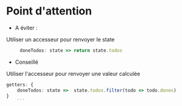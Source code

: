 
# Point d'attention 
* A éviter : 
<div class="bg-orange-400">
 Utiliser un accesseur pour renvoyer le state
</div>

```ts
     doneTodos: state => return state.todos
```
* Conseillé
<div class="bg-green-400">
 Utiliser l'accesseur pour renvoyer une valeur calculée
</div>

```ts
getters: {
    doneTodos: state =>  state.todos.filter(todo => todo.dones)
}
    ```


